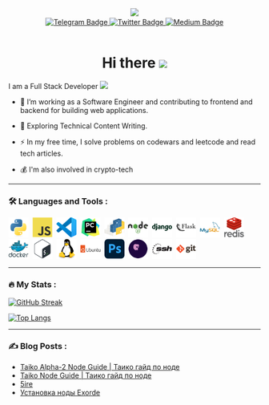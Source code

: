 <div id="header" align="center">
  <img src="https://media.giphy.com/media/v1.Y2lkPTc5MGI3NjExdTIxeXRjaXR0cHhlazVkaXpuZHZkaDhyMm9ldHdmZzJzZG5qamtqMyZlcD12MV9pbnRlcm5hbF9naWZfYnlfaWQmY3Q9cw/DYAkutguJlZXQiucKL/giphy.gif" width="100"/>
</div>
<div id="header" align="center">
  <a href="https://t.me/my_event_horizon">
    <img src="https://img.shields.io/badge/Telegram-blue?style=for-the-badge&logo=telegram&logoColor=white" alt="Telegram Badge"/>
  </a>
  <a href="https://twitter.com/MrMotorin">
    <img src="https://img.shields.io/badge/Twitter-black?style=for-the-badge&logo=X&logoColor=white" alt="Twitter Badge"/>
  </a>
  <a href="https://medium.com/@mr.motorin">
    <img src="https://img.shields.io/badge/Medium-black?style=for-the-badge&logo=Medium&logoColor=white" alt="Medium Badge"/>
  </a>
</div>
<div align="center">
  <img src="https://komarev.com/ghpvc/?username=motor92&style=for-the-badge&color=blueviolet" alt=""/>
  <h1>
    Hi there
    <img src="https://media.giphy.com/media/hvRJCLFzcasrR4ia7z/giphy.gif" width="30px"/>
  </h1>
</div>

I am a Full Stack Developer <img src="https://media.giphy.com/media/v1.Y2lkPTc5MGI3NjExcXRrZ2k5b2t6dzY5NmVyZXZvcmVic2s2dHdxMHk0ZTNpbDh3cHdweSZlcD12MV9pbnRlcm5hbF9naWZfYnlfaWQmY3Q9cw/zhYSVCirREeIZtONCI/giphy.gif" width="30">

- :telescope: I’m working as a Software Engineer and contributing to frontend and backend for building web applications.

- :seedling: Exploring Technical Content Writing.

- :zap: In my free time, I solve problems on codewars and leetcode and read tech articles.

- :moneybag: I'm also involved in crypto-tech

---

### :hammer_and_wrench: Languages and Tools :
<div>
  <img src="https://github.com/devicons/devicon/blob/master/icons/python/python-original.svg" title="Python" alt="Python" width="40" height="40"/>&nbsp;
  <img src="https://github.com/devicons/devicon/blob/master/icons/javascript/javascript-original.svg" title="JavaScript" alt="JavaScript" width="40" height="40"/>&nbsp;
  <img src="https://github.com/devicons/devicon/blob/master/icons/vscode/vscode-original.svg" title="Vscode" alt="Vscode" width="40" height="40"/>&nbsp;
  <img src="https://github.com/devicons/devicon/blob/master/icons/pycharm/pycharm-original.svg" title="Pycharm" alt="Pycharm" width="40" height="40"/>&nbsp;
  <img src="https://github.com/devicons/devicon/blob/master/icons/pypi/pypi-original.svg" title="PyPi" alt="PyPi" width="40" height="40"/>&nbsp;
  <img src="https://github.com/devicons/devicon/blob/master/icons/nodejs/nodejs-original-wordmark.svg" title="NodeJS" alt="NodeJS" width="40" height="40"/>&nbsp;
  <img src="https://github.com/devicons/devicon/blob/master/icons/django/django-plain-wordmark.svg" title="Django" alt="Django" width="40" height="40"/>&nbsp;
  <img src="https://github.com/devicons/devicon/blob/master/icons/flask/flask-original-wordmark.svg" title="Flask" alt="Flask" width="40" height="40"/>&nbsp;
  <img src="https://github.com/devicons/devicon/blob/master/icons/mysql/mysql-original-wordmark.svg" title="MySQL"  alt="MySQL" width="40" height="40"/>&nbsp;
  <img src="https://github.com/devicons/devicon/blob/master/icons/redis/redis-original-wordmark.svg" title="Redis" alt="Redis" width="40" height="40"/>&nbsp;
  <img src="https://github.com/devicons/devicon/blob/master/icons/docker/docker-original-wordmark.svg" title="Docker" alt="Docker" width="40" height="40"/>&nbsp;
  <img src="https://github.com/devicons/devicon/blob/master/icons/bash/bash-original.svg" title="Bash" alt="Bash" width="40" height="40"/>&nbsp;
  <img src="https://github.com/devicons/devicon/blob/master/icons/linux/linux-original.svg" title="Linux" alt="Linux" width="40" height="40"/>&nbsp;
  <img src="https://github.com/devicons/devicon/blob/master/icons/ubuntu/ubuntu-original-wordmark.svg" title="Ubuntu" alt="Ubuntu" width="40" height="40"/>&nbsp;
  <img src="https://github.com/devicons/devicon/blob/master/icons/photoshop/photoshop-original.svg" title="Photoshop" alt="Photoshop" width="40" height="40"/>&nbsp;
  <img src="https://github.com/devicons/devicon/blob/master/icons/aftereffects/aftereffects-original.svg" title="Aftereffects" alt="Aftereffects" width="40" height="40"/>&nbsp;
  <img src="https://github.com/devicons/devicon/blob/master/icons/ssh/ssh-original-wordmark.svg" title="ssh" alt="ssh" width="40" height="40"/>&nbsp;
  <img src="https://github.com/devicons/devicon/blob/master/icons/git/git-original-wordmark.svg" title="Git" alt="Git" width="40" height="40"/>
</div>

---

### :fire: My Stats :
[![GitHub Streak](https://streak-stats.demolab.com?user=motor92&theme=radical&ring=B80AEB&fire=B80AEB&currStreakLabel=B80AEB)](https://git.io/streak-stats)

[![Top Langs](https://github-readme-stats.vercel.app/api/top-langs/?username=motor92&layout=compact&theme=radical)](https://github.com/anuraghazra/github-readme-stats)

---

### :writing_hand: Blog Posts :
<!-- BLOG-POST-LIST:START -->
- [Taiko Alpha-2 Node Guide | Таико гайд по ноде](https://medium.com/@my_event_horizon/taiko-alpha-2-node-guide-%D1%82%D0%B0%D0%B8%D0%BA%D0%BE-%D0%B3%D0%B0%D0%B9%D0%B4-%D0%BF%D0%BE-%D0%BD%D0%BE%D0%B4%D0%B5-473b1c4305a6?source=rss-d862d5b013d0------2)
- [Taiko Node Guide | Таико гайд по ноде](https://medium.com/@my_event_horizon/taiko-node-guide-%D1%82%D0%B0%D0%B8%D0%BA%D0%BE-%D0%B3%D0%B0%D0%B9%D0%B4-%D0%BF%D0%BE-%D0%BD%D0%BE%D0%B4%D0%B5-84c092cfb082?source=rss-d862d5b013d0------2)
- [5ire](https://medium.com/@my_event_horizon/5ire-12b73d059bca?source=rss-d862d5b013d0------2)
- [Установка ноды Exorde](https://medium.com/@my_event_horizon/%D1%83%D1%81%D1%82%D0%B0%D0%BD%D0%BE%D0%B2%D0%BA%D0%B0-%D0%BD%D0%BE%D0%B4%D1%8B-exorde-481106dc934c?source=rss-d862d5b013d0------2)
<!-- BLOG-POST-LIST:END -->
